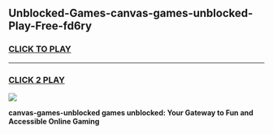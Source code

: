 
## Unblocked-Games-canvas-games-unblocked-Play-Free-fd6ry
<h3>
<a href="https://premium76.site?title=canvas-games-unblocked&ref=15A">CLICK TO PLAY</a></h3>
<hr>

<h3>
<a href="https://premium76.site?title=canvas-games-unblocked&ref=15A">CLICK 2 PLAY</a>
  
</h3>

<a href="https://premium76.site?title=canvas-games-unblocked&ref=15A"><img src="https://clearcache.store/games.png"></a>


**canvas-games-unblocked games unblocked: Your Gateway to Fun and Accessible Online Gaming**
